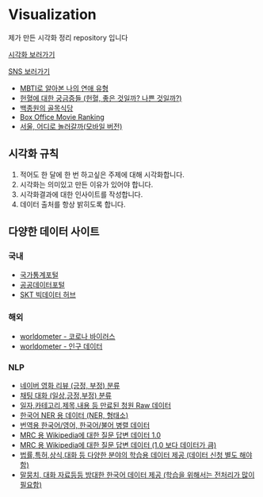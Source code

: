 # Visualization
제가 만든 시각화 정리 repository 입니다

[시각화 보러가기](https://public.tableau.com/profile/.19603039#!/)

[SNS 보러가기](https://www.instagram.com/jongsky_data/)

- [MBTI로 알아본 나의 연애 유형](https://github.com/JONGSKY/Visualization/tree/master/Love_MBTI)
- [헌혈에 대한 궁금증들 (헌혈, 좋은 것일까? 나쁜 것일까?)](https://github.com/JONGSKY/Visualization/tree/master/Blood_donation)
- [백종원의 골목식당](https://github.com/JONGSKY/Visualization/tree/master/Back_street)
- [Box Office Movie Ranking](https://github.com/JONGSKY/Visualization/tree/master/Movie)
- [서울, 어디로 놀러갈까(모바일 버전)](https://github.com/JONGSKY/Visualization/tree/master/Seoul_attractions)

## 시각화 규칙
1. 적어도 한 달에 한 번 하고싶은 주제에 대해 시각화합니다.
2. 시각화는 의미있고 만든 이유가 있어야 합니다.
3. 시각화결과에 대한 인사이트를 작성합니다.
4. 데이터 출처를 항상 밝히도록 합니다.

## 다양한 데이터 사이트
  ### 국내
  - [국가통계포털](http://kosis.kr/index/index.do)
  - [공공데이터포털](https://www.data.go.kr/)
  - [SKT 빅데이터 허브](https://www.bigdatahub.co.kr/index.do)
  ### 해외
  - [worldometer - 코로나 바이러스](https://www.worldometers.info/coronavirus/)
  - [worldometer - 인구 데이터](https://www.worldometers.info/world-population/)  
  ### NLP
  - [네이버 영화 리뷰 (긍정, 부정) 분류](https://github.com/e9t/nsmc)
  - [채팅 대화 (일상,긍정,부정) 분류](https://github.com/songys/Chatbot_data)
  - [일자,카테고리,제목,내용 등 만료된 청원 Raw 데이터](https://github.com/akngs/petitions)
  - [한국어 NER 용 데이터 (NER, 형태소)](https://github.com/machinereading/KoreanNERCorpus)
  - [번역용 한국어/영어, 한국어/불어 병렬 데이터](https://github.com/j-min/korean-parallel-corpora)
  - [MRC 용 Wikipedia에 대한 질문 답변 데이터 1.0](https://korquad.github.io/category/1.0_KOR.html)
  - [MRC 용 Wikipedia에 대한 질문 답변 데이터 (1.0 보다 데이터가 큼)](https://korquad.github.io/)
  - [법률,특허,상식,대화 등 다양한 분야의 학습용 데이터 제공 (데이터 신청 별도 해야함)](http://www.aihub.or.kr/ai_data)
  - [말뭉치, 대화 자료등등 방대한 한국어 데이터 제공 (학습을 위해서는 전처리가 많이 필요함)](https://ithub.korean.go.kr/user/total/database/corpusManager.do)
  

